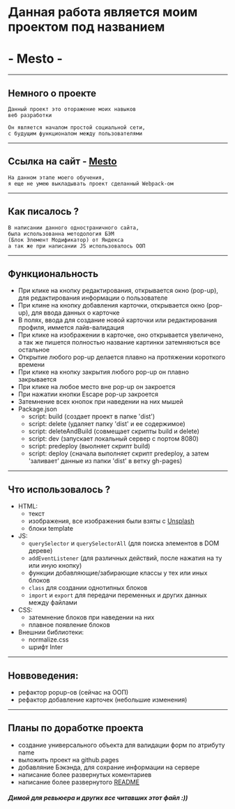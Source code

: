 # Данная работа является моим проектом под названием
# - Mesto -
___
## Немного о проекте
    Данный проект это оторажение моих навыков
    веб разработки

    Он является началом простой социальной сети,
    с будущим функционалом между пользователями
___
## Ссылка на сайт - [Mesto](https://chyvacheck.github.io/Mesto/)
    На данном этапе моего обучения,
    я еще не умею выкладывать проект сделанный Webpack-ом
___
## Как писалось ?
    В написании данного одностраничного сайта,
    была использованна методология БЭМ
    (Блок Элемент Модификатор) от Яндекса
    а так же при написании JS использовалось ООП
___

## Функциональность
+ При клике на кнопку редактирования, открывается окно (pop-up),
      для редактирования информации о пользователе
+ При клине на кнопку добавления карточки, открывается окно (pop-up), для ввода данных о карточке
+ В полях, ввода для создание новой карточки или редактирования профиля, иммется лайв-валидация
+ При клике на изображении в карточке, оно открывается увеличено, а так же пишется полностью название картинки затемняються все остальное
+ Открытие любого pop-up делается плавно на протяжении короткого времени
+ При клике на кнопку закрытия любого pop-up он плавно закрывается
+ При клике на любое место вне pop-up он закроется
+ При нажатии кнопки Escape pop-up закроется
+ Затемнение всех кнопок при наведении на них мышей
+ Package.json
  - script: build (создает проект в папке 'dist')
  - script: delete (удаляет папку 'dist' и ее содержимое)
  - script: deleteAndBuild (совмещает скрипты build и delete)
  - script: dev (запускает локальный сервер с портом 8080)
  - script: predeploy (выолняет скрипт build)
  - script: deploy (сначала выполняет скрипт predeploy, а затем 'заливает' данные из папки 'dist' в ветку  gh-pages)
___

## Что использовалось ?
 + HTML:
    - текст
    - изображения, все изображения были взяты с [Unsplash](https://unsplash.com/)
    - блоки template
 + JS:
      - `querySelector` и `querySelectorAll` (для поиска элементов в DOM дереве)
      - `addEventListener` (для различных действий, после нажатия на ту или иную кнопку)
      - функции добавляющие/забирающие классы у тех или иных блоков
      - `class` для создании однотипных блоков
      - `import` и `export` для передачи переменных и других данных между файлами
 + CSS:
      - затемнение блоков при наведении на них
      - плавное появление блоков
 + Внешнии библиотеки:
      - normalize.css
      - шрифт Inter
___
## Новвоведения: 
+ рефактор popup-ов (сейчас на ООП)
+ рефактор добавление карточек (небольшие изменения)
___
## Планы по доработке проекта
  + создание универсального объекта для валидации форм по атрибуту name
  + выложить проект на github.pages
  + добавляние Бэкэнда, для сохрание информации на сервере
  + написание более развернутых коментариев
  + написание более развернутого [README](README.md)

##### Димой для ревьюера и других все читавших этот файл :))
